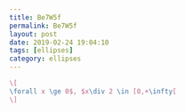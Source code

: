 ```yaml
---
title: Be7W5f
permalink: Be7W5f
layout: post
date: 2019-02-24 19:04:10
tags: [ellipses]
category: ellipses
---
```


```latex
\[
\forall x \ge 0$, $x\div 2 \in [0,+\infty[
\]
```